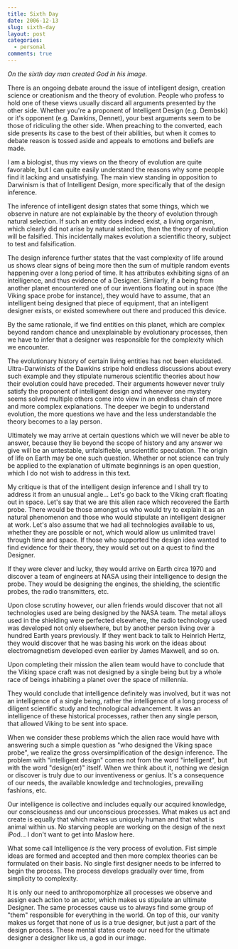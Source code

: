 ```yaml
---
title: Sixth Day
date: 2006-12-13
slug: sixth-day
layout: post
categories:
  - personal
comments: true
---
```


<em>On the sixth day man created God in his image.</em>

<!-- more -->

There is an ongoing debate around the issue of intelligent design, creation science or creationism and the theory of evolution. People who profess to hold one of these views usually discard all arguments presented by the other side. Whether you're a proponent of Intelligent Design (e.g. Dembski) or it's opponent (e.g. Dawkins, Dennet), your best arguments seem to be those of ridiculing the other side. When preaching to the converted, each side presents its case to the best of their abilities, but when it comes to debate reason is tossed aside and appeals to emotions and beliefs are made.

I am a biologist, thus my views on the theory of evolution are quite favorable, but I can quite easily understand the reasons why some people find it lacking and unsatisfying. The main view standing in opposition to Darwinism is that of Intelligent Design, more specifically that of the design inference.

The inference of intelligent design states that some things, which we observe in nature are not explainable by the theory of evolution through natural selection. If such an entity does indeed exist, a living organism, which clearly did not arise by natural selection, then the theory of evolution will be falsified. This incidentally makes evolution a scientific theory, subject to test and falsification.

The design inference further states that the vast complexity of life around us shows clear signs of being more then the sum of multiple random events happening over a long period of time. It has attributes exhibiting signs of an intelligence, and thus evidence of a Designer.  Similarly, if a being from another planet encountered one of our inventions floating out in space (the Viking space probe for instance), they would have to assume, that an intelligent being designed that piece of equipment, that an intelligent designer exists, or existed somewhere out there and produced this device.

By the same rationale, if we find entities on this planet, which are complex beyond random chance and unexplainable by evolutionary processes, then we have to infer that a designer was responsible for the complexity which we encounter.

The evolutionary history of certain living entities has not been elucidated. Ultra-Darwinists of the Dawkins stripe hold endless discussions about every such example and they stipulate numerous scientific theories about how their evolution could have preceded. Their arguments however never truly satisfy the proponent of intelligent design and whenever one mystery seems solved multiple others come into view in an endless chain of more and more complex explanations. The deeper we begin to understand evolution, the more questions we have and the less understandable the theory becomes to a lay person.

Ultimately we may arrive at certain questions which we will never be able to answer, because they lie beyond the scope of history and any answer we give will be an untestable, unfalsifieble, unscientific speculation. The origin of life on Earth may be one such question. Whether or not science can truly be applied to the explanation of ultimate beginnings is an open question, which I do not wish to address in this text.

My critique is that of the intelligent design inference and I shall try to address it from an unusual angle... Let's go back to the Viking craft floating out in space. Let's say that we are this alien race which recovered the Earth probe. There would be those amongst us who would try to explain it as an natural phenomenon and those who would stipulate an intelligent designer at work. Let's also assume that we had all technologies available to us, whether they are possible or not, which would allow us unlimited travel through time and space. If those who supported the design idea wanted to find evidence for their theory, they would set out on a quest to find the Designer.

If they were clever and lucky, they would arrive on Earth circa 1970 and discover a team of engineers at NASA using their intelligence to design the probe. They would be designing the engines, the shielding, the scientific probes, the radio transmitters, etc.

Upon close scrutiny however, our alien friends would discover that not all technologies used are being designed by the NASA team. The metal alloys used in the shielding were perfected elsewhere, the radio technology used was developed not only elsewhere, but by another person living over a hundred Earth years previously. If they went back to talk to Heinrich Hertz, they would discover that he was basing his work on the ideas about electromagnetism developed even earlier by James Maxwell, and so on.

Upon completing their mission the alien team would have to conclude that the Viking space craft was not designed by a single being but by a whole race of beings inhabiting a planet over the space of millennia.

They would conclude that intelligence definitely was involved, but it was not an intelligence of a single being, rather the intelligence of a long process of diligent scientific study and technological advancement. It was an intelligence of these historical processes, rather then any single person, that allowed Viking to be sent into space.

When we consider these problems which the alien race would have with answering such a simple question as "who designed the Viking space probe", we realize the gross oversimplification of the design inference. The problem with "intelligent design" comes not from the word "intelligent", but with the word "design(er)" itself. When we think about it, nothing we design or discover is truly due to our inventiveness or genius. It's a consequence of our needs, the available knowledge and technologies, prevailing fashions, etc.

Our intelligence is collective and includes equally our acquired knowledge, our consciousness and our unconscious processes. What makes us act and create is equally that which makes us uniquely human and that what is animal within us. No starving people are working on the design of the next iPod... I don't want to get into Maslow here.

What some call Intelligence *is* the very process of evolution. Fist simple ideas are formed and accepted and then more complex theories can be formulated on their basis. No single first designer needs to be inferred to begin the process. The process develops gradually over time, from simplicity to complexity.

It is only our need to anthropomorphize all processes we observe and assign each action to an actor, which makes us stipulate an ultimate Designer. The same processes cause us to always find some group of "them" responsible for everything in the world. On top of this, our vanity makes us forget that none of us is a true designer, but just a part of the design process. These mental states create our need for the ultimate designer a designer like us, a god in our image.